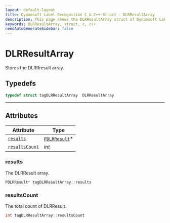 ```yaml
---
layout: default-layout
title: Dynamsoft Label Recognition C & C++ Struct - DLRResultArray
description: This page shows the DLRResultArray struct of Dynamsoft Label Recognition for C & C++ Language.
keywords: DLRResultArray, struct, c, c++
needAutoGenerateSidebar: false
---
```


# DLRResultArray
Stores the DLRRresult array.  

## Typedefs

```cpp
typedef struct tagDLRResultArray  DLRResultArray
```  
  
---
  

## Attributes
  
| Attribute | Type |
|---------- | ---- |
| [`results`](#results) | [`PDLRResult`](dlr-result.md)\* |
| [`resultsCount`](#resultscount) | *int* |



### results
The DLRResult array.
```cpp
PDLRResult* tagDLRResultArray::results
```

### resultsCount
The total count of DLRResult.
```cpp
int tagDLRResultArray::resultsCount
```
